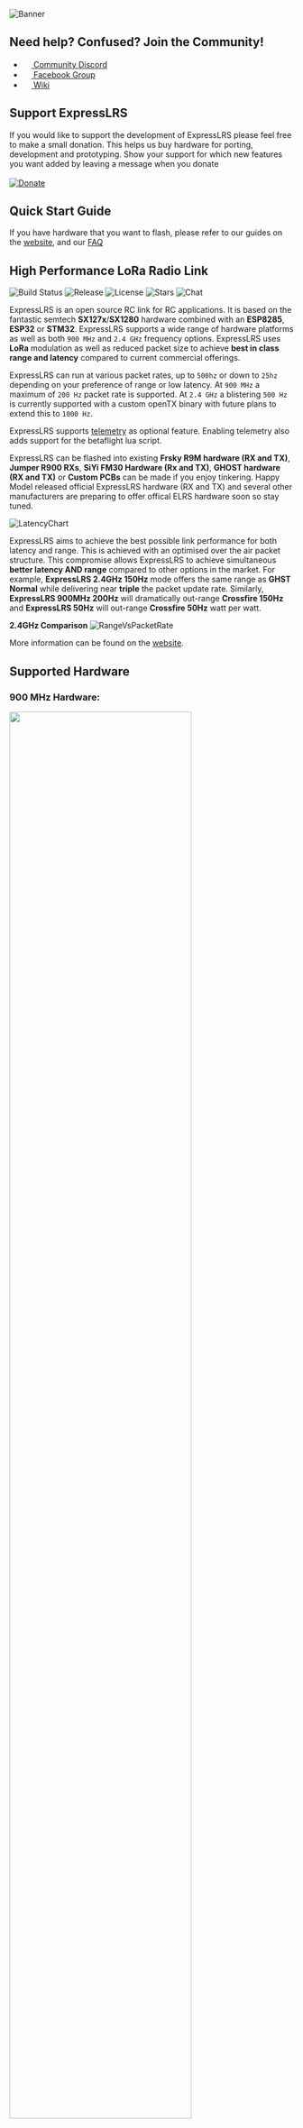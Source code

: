 ![Banner](https://github.com/ExpressLRS/ExpressLRS-Hardware/blob/master/img/banner.png)

## Need help? Confused? Join the Community!
 * [<img src="https://camo.githubusercontent.com/79fcdc7c43f1a1d7c175827976ffee8177814a016fb1b9578ff70f1aef759578/68747470733a2f2f6564656e742e6769746875622e696f2f537570657254696e7949636f6e732f696d616765732f7376672f646973636f72642e737667" width="15" height="15"> Community Discord](https://discord.gg/dS6ReFY)
 * [<img src="https://camo.githubusercontent.com/8f245234577766478eaf3ee72b0615e99bb9ef3eaa56e1c37f75692811181d5c/68747470733a2f2f6564656e742e6769746875622e696f2f537570657254696e7949636f6e732f696d616765732f7376672f66616365626f6f6b2e737667" width="15" height="15"> Facebook Group](https://www.facebook.com/groups/636441730280366)
 * [<img src="https://camo.githubusercontent.com/b079fe922f00c4b86f1b724fbc2e8141c468794ce8adbc9b7456e5e1ad09c622/68747470733a2f2f6564656e742e6769746875622e696f2f537570657254696e7949636f6e732f696d616765732f7376672f6769746875622e737667" width="15" height="15"> Wiki](https://github.com/ExpressLRS/ExpressLRS/wiki)

## Support ExpressLRS
If you would like to support the development of ExpressLRS please feel free to make a small donation. This helps us buy hardware for porting, development and prototyping. Show your support for which new features you want added by leaving a message when you donate<br/><br/>
[![Donate](https://img.shields.io/badge/Donate-PayPal-253B80.svg)](https://www.paypal.com/donate?hosted_button_id=FLHGG9DAFYQZU)

## Quick Start Guide
If you have hardware that you want to flash, please refer to our guides on the [website](https://www.expresslrs.org/), and our [FAQ](https://www.expresslrs.org/faq/)

## High Performance LoRa Radio Link

![Build Status](https://github.com/ExpressLRS/ExpressLRS/workflows/Build%20ExpressLRS/badge.svg)
![Release](https://img.shields.io/github/v/release/ExpressLRS/ExpressLRS?include_prereleases)
![License](https://img.shields.io/github/license/ExpressLRS/ExpressLRS)
![Stars](https://img.shields.io/github/stars/ExpressLRS/ExpressLRS)
![Chat](https://img.shields.io/discord/596350022191415318)

ExpressLRS is an open source RC link for RC applications. It is based on the fantastic semtech **SX127x**/**SX1280** hardware combined with an **ESP8285**, **ESP32** or **STM32**. ExpressLRS supports a wide range of hardware platforms as well as both `900 MHz` and `2.4 GHz` frequency options. ExpressLRS uses **LoRa** modulation as well as reduced packet size to achieve **best in class range and latency** compared to current commercial offerings.

ExpressLRS can run at various packet rates, up to `500hz` or down to `25hz` depending on your preference of range or low latency. At `900 MHz` a maximum of `200 Hz` packet rate is supported. At `2.4 GHz` a blistering `500 Hz` is currently supported with a custom openTX binary with future plans to extend this to `1000 Hz`.

ExpressLRS supports [telemetry](https://github.com/ExpressLRS/ExpressLRS/wiki/OpenTX-and-Betaflight-Setup#telemetry) as optional feature. Enabling telemetry also adds support for the betaflight lua script.

ExpressLRS can be flashed into existing **Frsky R9M hardware (RX and TX)**, **Jumper R900 RXs**, **SiYi FM30 Hardware (Rx and TX)**, **GHOST hardware (RX and TX)** or **Custom PCBs** can be made if you enjoy tinkering. Happy Model released official ExpressLRS hardware (RX and TX) and several other manufacturers are preparing to offer offical ELRS hardware soon so stay tuned.

![LatencyChart](https://github.com/ExpressLRS/ExpressLRS-Hardware/blob/master/img/Average%20Total%20Latency.png)

ExpressLRS aims to achieve the best possible link performance for both latency and range. This is achieved with an optimised over the air packet structure. This compromise allows ExpressLRS to achieve simultaneous **better latency AND range** compared to other options in the market. For example, **ExpressLRS 2.4GHz 150Hz** mode offers the same range as **GHST Normal** while delivering near **triple** the packet update rate. Similarly, **ExpressLRS 900MHz 200Hz** will dramatically out-range **Crossfire 150Hz** and **ExpressLRS 50Hz** will out-range **Crossfire 50Hz** watt per watt.

**2.4GHz Comparison**
![RangeVsPacketRate](https://github.com/ExpressLRS/ExpressLRS-Hardware/blob/master/img/pktrate_vs_sens.png)

More information can be found on the [website](https://www.expresslrs.org/).


## Supported Hardware

### 900 MHz Hardware:

<img src="https://github.com/ExpressLRS/ExpressLRS-Hardware/blob/master/img/900Mhardware.jpg" width = "80%">

- **TX**
    - [FrSky R9M (2018)](https://www.frsky-rc.com/product/r9m/) (Full Support, requires resistor mod)
    - [FrSky R9M (2019)](https://www.frsky-rc.com/product/r9m-2019/) (Full Support, no mod required)
    - [FrSky R9M Lite](https://www.frsky-rc.com/product/r9m-lite/) (Full Support, power limited)
    - [TTGO LoRa V1/V2](http://www.lilygo.cn/products.aspx?TypeId=50003&fid=t3:50003:3) (Full Support, V2 recommended w/50 mW power limit)
    - [Namimno Voyager 900 TX](http://www.namimno.com/product.html) (Full Support off the shelf)
    - [HappyModel ES915TX](http://www.happymodel.cn/index.php/2021/02/19/expresslrs-module-es915tx-long-range-915mhz-transmitter-and-es915rx-receiver/) (Full Support off the shelf)
    - [HappyModel ES900TX](http://www.happymodel.cn/index.php/2021/02/19/expresslrs-module-es915tx-long-range-915mhz-transmitter-and-es915rx-receiver/) (Full Support off the shelf)
    - DIY Module (Full Support, 50mW limit, limited documentation)
    - [BetaFPV Nano 900Mhz TX](https://betafpv.com/products/elrs-nano-tx-module?variant=39416993415302) (Full Support, 500 mW output power)
- **RX**
    - [FrSky R9mm](https://www.frsky-rc.com/product/r9-mm-ota/) (Full Support, OTA version can be used)
    - [FrSky R9 Mini](https://www.frsky-rc.com/product/r9-mini-ota/) (Full Support, OTA version can be used)
    - [FrSky R9mx](https://www.frsky-rc.com/product/r9-mx/) (Full Support)
    - [FrSky R9 Slim+](https://www.frsky-rc.com/product/r9-slim-ota/) (Full Support, OTA version can be used)
    - [Jumper R900 mini](https://www.jumper-b2b.com/jumper-r900-mini-receiver-900mhz-long-range-rx-p0083.html) (Full Support, only flashable via STLink, Bad Stock antenna)
    - [DIY mini RX](https://github.com/ExpressLRS/ExpressLRS-Hardware/tree/master/PCB/900MHz/RX_Mini_v1.1) (Full Support, supports WiFi Updates)
    - [DIY 20x20 RX](https://github.com/ExpressLRS/ExpressLRS-Hardware/tree/master/PCB/900MHz/RX_20x20_0805_SMD) (Full Support, supports WiFi Updates)
    - [HappyModel ES915RX](http://www.happymodel.cn/index.php/2021/02/19/expresslrs-module-es915tx-long-range-915mhz-transmitter-and-es915rx-receiver/) (Full Support off the shelf)    
    - [HappyModel ES900RX](http://www.happymodel.cn/index.php/2021/02/19/expresslrs-module-es915tx-long-range-915mhz-transmitter-and-es915rx-receiver/) (Full Support off the shelf)
    - [Namimno Voyager 900 RX](http://www.namimno.com/product.html) (Full Support off the shelf)
    - [BetaFPV Nano 900Mhz RX](https://betafpv.com/products/elrs-nano-receiver?variant=39416095441030) (Full Support, supports WiFi Updates)

### 2.4 GHz Hardware:

<img src="https://github.com/ExpressLRS/ExpressLRS-Hardware/blob/master/img/24Ghardware.jpg" width = "80%">

- **TX**
    - [DIY JR Bay](https://github.com/ExpressLRS/ExpressLRS-Hardware/tree/master/PCB/2400MHz/TX_SX1280) (Full Support, ~24dBm measured at 250mw, supports WiFi Updates)
    - [DIY Slim TX](https://github.com/ExpressLRS/ExpressLRS-Hardware/tree/master/PCB/2400MHz/TX_SX1280_Slim) (Full Support, ~24dBm measured at 250mw, supports Wifi Updates, fits Slim Bay)
    - [DIY Slimmer TX](https://github.com/ExpressLRS/ExpressLRS-Hardware/tree/master/PCB/2400MHz/TX_SX1280_Slimmer) (Full Support, ~24dBm measured at 250mw, supports Wifi Updates, fits Slim Bay)
    - [DIY T-Lite](https://github.com/ExpressLRS/ExpressLRS-Hardware/tree/master/PCB/2400MHz/TX_SX1280_TLite) (Full Support, ~24dBm measured at 250mw, supports WiFi Updates)
    - [GHOST TX](https://www.immersionrc.com/fpv-products/ghost/) (Full Support, 250 mW output power, OLED support in ELRS v1.1)
    - [GHOST TX Lite](https://www.immersionrc.com/fpv-products/ghost/) (Full Support, 250 mW output power, OLED support in ELRS v1.1)
    - [HappyModel TX](http://www.happymodel.cn/index.php/2021/04/12/happymodel-2-4g-expresslrs-elrs-micro-tx-module-es24tx/) (Full Support, 250 mW output power)
    - [BetaFPV Nano 2.4GHz TX](https://betafpv.com/products/elrs-nano-tx-module?variant=39416993382534) (Full Support, 500 mW output power)
- **RX**
    - [GHOST Atto](https://www.immersionrc.com/fpv-products/ghost/) (Full Support, Initial flashing with STLINK then both STLINK and BF passthrough)
    - [GHOST Zepto](https://www.immersionrc.com/fpv-products/ghost/) (Full Support, Initial flashing with STLINK then both STLINK and BF passthrough)
    - [DIY 20x20 RX](https://github.com/ExpressLRS/ExpressLRS-Hardware/tree/master/PCB/2400MHz/RX_20x20) (Full Support, easy to build. WiFi Updating)
    - [DIY Nano RX](https://github.com/ExpressLRS/ExpressLRS-Hardware/tree/master/PCB/2400MHz/RX_Nano) (Full Support, CRSF Nano Footprint, WiFi Updating)
    - [DIY Nano CCG RX](https://github.com/ExpressLRS/ExpressLRS-Hardware/tree/master/PCB/2400MHz/RX_CCG_Nano) (Full Support, CRSF Nano Pinout, STM32 Based)
    - [DIY Nano Ceramic RX](https://github.com/ExpressLRS/ExpressLRS-Hardware/tree/master/PCB/2400MHz/RX_Nano_Ceramic) (Full Support, CRSF Nano Footprint, WiFi Updating, Built in antenna)
    - [HappyModel PP RX](http://www.happymodel.cn/index.php/2021/04/10/happymodel-2-4g-expresslrs-elrs-nano-series-receiver-module-pp-rx-ep1-rx-ep2-rx/) (Full Support, CRSF Nano Pinout, STM32 Based)
    - [HappyModel EP1/EP2 RX](http://www.happymodel.cn/index.php/2021/04/10/happymodel-2-4g-expresslrs-elrs-nano-series-receiver-module-pp-rx-ep1-rx-ep2-rx/) (Full Support, CRSF Nano Pinout, ESP8285 Based, WiFi Updating)
    - [BetaFPV Nano 2.4GHz RX](https://betafpv.com/products/elrs-nano-receiver?variant=39416095408262) (Full Support, supports WiFi Updates)

## Long Range Competition
One of the most frequently asked questions that gets asked by people who are interested in, but haven't yet tried ELRS is "How far does it go, and at what packet rate?"

The following table is a leaderboard of the current record holder for each packet rate, and the longest distance from home. Note that not every flight resulted in a failsafe at max range, so the link may go (much) futher in some cases.

### Rules
Anyone can add an entry to the table, and entries should include the:
- Max distance from home
- RF freq (900 / 2.4)
- Packet rate
- Power level
- If the link failsafed at max range
- The pilot name
- A link to your DVR on youtube (DVR is essential to compete, sorry, no keyboard claims)

### Current Leaderboard
| Max Dist. | Freq | Pkt Rate | TX Power | Failsafe at Max Range? | Pilot Handle | Link to DVR |
| ---- | -------- | -------- | --------- | ---------------------- | ------------ | ----------- |
| 40Km | 900M | 50HZ | 10mW | No | Snipes | https://www.youtube.com/watch?v=0QWN9qWoSYY |
| 35Km | 2.4G | 250HZ | 100mW | No | Snipes | https://youtu.be/dBmTRhgVcyY |
| 20Km | 2.4G | 150HZ | 100mW | Yes | Pairan | https://youtu.be/B9-AItJ9WS0 |
| 10Km | 2.4G | 500HZ | 10mW | Yes | mrscythe | https://youtu.be/IpiPEZrCGtg |
| 10Km | 2.4G | 250HZ | 100mW | No | Snipes | https://youtu.be/dJYfWLtXVg8 |
| 10Km | 900M | 50HZ | 100mW | Yes | Taufik | https://youtu.be/Pi2j17T2dSk |
| 6Km | 900M | 100HZ | 50mW | No | Snipes | https://youtu.be/kN89mINbmQc?t=58 |
| 6Km | 2.4G | 500HZ | 250mW | No | Spec | https://www.youtube.com/watch?v=bVJaiqJq8gY |
| 4.77Km | 900M | 200HZ | 250mW | No | DaBit | https://www.youtube.com/watch?v=k0lY0XwB6Ko |
| 3Km | 2.4G (ceramic chip antenna RX) | 500HZ | 100mW | No | Spec | https://www.youtube.com/watch?v=kfa6ugX46n8 |
| 2.28Km | 900M | 50HZ | 10mW | No | Mike Malagoli | https://www.youtube.com/watch?v=qi4OygUAZxA&t=75s |


## Legal Stuff
The use and operation of this type of device may require a license and some countries may forbid its use. It is entirely up to the end user to ensure compliance with local regulations. This is experimental software/hardware and there is no guarantee of stability or reliability. **USE AT YOUR OWN RISK**

[![Banner](https://github.com/ExpressLRS/ExpressLRS-Hardware/blob/master/img/footer.png)](https://github.com/ExpressLRS/ExpressLRS/wiki#community)

